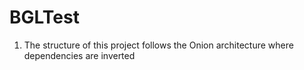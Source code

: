 # BGLTest

1. The structure of this project follows the Onion architecture where dependencies are inverted
